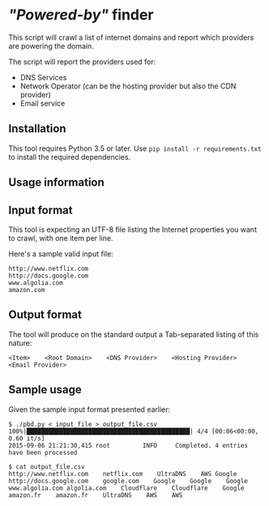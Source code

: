 # *"Powered-by"* finder

This script will crawl a list of internet domains and report which providers are powering the domain.

The script will report the providers used for:

- DNS Services
- Network Operator (can be the hosting provider but also the CDN provider)
- Email service

## Installation

This tool requires Python 3.5 or later.
Use `pip install -r requirements.txt` to install the required dependencies.

## Usage information

## Input format

This tool is expecting an UTF-8 file listing the Internet properties you want to crawl, with one item per line.

Here's a sample valid input file:

    http://www.netflix.com
    http://docs.google.com
    www.algolia.com
    amazon.com

## Output format

The tool will produce on the standard output a Tab-separated listing of this nature:

    <Item>    <Root Domain>    <DNS Provider>    <Hosting Provider>    <Email Provider>

## Sample usage

Given the sample input format presented earlier:

    $ ./pbd.py < input_file > output_file.csv
    100%|█████████████████████████████████████████████| 4/4 [00:06<00:00,  0.60 it/s]
    2015-09-06 21:21:30,415 root         INFO     Completed. 4 entries have been processed

    $ cat output_file.csv
    http://www.netflix.com    netflix.com    UltraDNS    AWS Google
    http://docs.google.com    google.com    Google    Google    Google
    www.algolia.com algolia.com    Cloudflare    Cloudflare    Google
    amazon.fr    amazon.fr    UltraDNS    AWS    AWS
